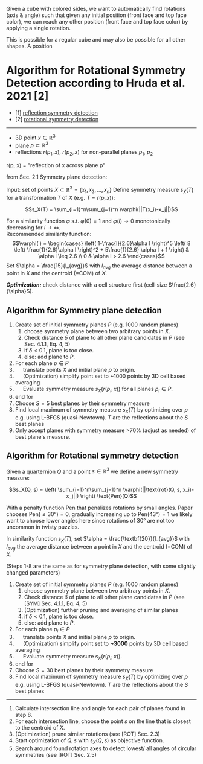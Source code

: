 Given a cube with colored sides, we want to automatically find rotations (axis & angle) such that given any initial position (front face and top face color), we can reach any other position (front face and top face color) by applying a single rotation.

This is possible for a regular cube and may also be possible for all other shapes. A position 

# Algorithm for Rotational Symmetry Detection according to Hruda et al. 2021 [2]
- [1] [reflection symmetry detection](https://doi.org/10.1007/s00371-020-02034-w)  
- [2] [rotational symmetry detection](https://doi.org/10.1016/j.cagd.2022.102138)

---

- 3D point $x \in \mathbb{R}^3$
- plane $p \subset \mathbb{R}^3$
- reflections $r(p_1, x)$, $r(p_2, x)$ for non-parallel planes $p_1$, $p_2$

r(p, x) = "reflection of x across plane p"

from Sec. 2.1
Symmetry plane detection:

Input: set of points $X \subset \mathbb{R}^3 = \{x_1, x_2, ..., x_n\}$
Define symmetry measure $s_X(T)$ for a transformation $T$ of $X$ (e.g. $T=r(p,x)$):

$$s_X(T) = \sum_{i=1}^n\sum_{j=1}^n \varphi(||T(x_i)-x_j||)$$

For a similarity function $\varphi$ s.t. $\varphi(0)=1$ and $\varphi(l) \to 0$ monotonically decreasing for $l\to \infty$.  
Recommended similarity function:
$$\varphi(l) = \begin{cases}
\left( 1-\frac{l}{2.6}\alpha l \right)^5 \left( 8 \left( \frac{1}{2.6}\alpha l \right)^2 + 5\frac{1}{2.6} \alpha l + 1 \right) & \alpha l \leq 2.6 \\
0 & \alpha l > 2.6
\end{cases}$$
Set $\alpha = \frac{15}{l_{avg}}$ with $l_{avg}$ the average distance between a point in $X$ and the centroid (=COM) of $X$.
<!-- Set $\alpha \geq 2 \frac{2.6}{l_{min}}$ with $l_{min}$ the minimum distance between two points in $X$. -->

***Optimization:*** check distance with a cell structure first (cell-size $\frac{2.6}{\alpha}$).

## Algorithm for Symmetry plane detection
1. Create set of initial symmetry planes $P$ (e.g. 1000 random planes) 
   1. choose symmetry plane between two arbitrary points in $X$.
   2. Check distance $\delta$ of plane to all other plane candidates in $P$ (see Sec. 4.1.1, Eq. 4, 5)
   3. if $\delta < 0.1$, plane is too close.
   4. else: add plane to $P$.
2. For each plane $p \in P$
3. $\quad$ translate points $X$ and initial plane $p$ to origin.
4. $\quad$ (Optimization) simplify point set to ~1000 points by 3D cell based averaging
5. $\quad$ Evaluate symmetry measure $s_X(r(p_i, x))$ for all planes $p_i \in P$.
6. end for
7. Choose $S=5$ best planes by their symmetry measure
8. Find local maximum of symmetry measure $s_X(T)$ by optimizing over $p$ e.g. using L-BFGS (quasi-Newtown). $T$ are the reflections about the $S$ best planes
9. Only accept planes with symmetry measure >70% (adjust as needed) of best plane's measure.


## Algorithm for Rotational symmetry detection
Given a quarternion $Q$ and a point $s \in \mathbb{R}^3$ we define a new symmetry measure:

$$s_X(Q, s) = \left( \sum_{i=1}^n\sum_{j=1}^n \varphi(||\text{rot}(Q, s, x_i)-x_j||) \right) \text{Pen}(Q)$$

With a penalty function $\text{Pen}$ that penalizes rotations by small angles. Paper chooses $\text{Pen}(\leq 30°) = 0$, gradually increasing up to $\text{Pen}(43°)=1$ we likely want to choose lower angles here since rotations of 30° are not too uncommon in twisty puzzles.

In similarity function $s_X(T)$, set $\alpha = \frac{\textbf{20}}{l_{avg}}$ with $l_{avg}$ the average distance between a point in $X$ and the centroid (=COM) of $X$.

(Steps 1-8 are the same as for symmetry plane detection, with some slightly changed parameters)
1. Create set of initial symmetry planes $P$ (e.g. 1000 random planes) 
   1. choose symmetry plane between two arbitrary points in $X$.
   2. Check distance $\delta$ of plane to all other plane candidates in $P$ (see [SYM] Sec. 4.1.1, Eq. 4, 5)
   3. (Optimization) further pruning and averaging of similar planes
   4. if $\delta < 0.1$, plane is too close.
   5. else: add plane to $P$.
2. For each plane $p_i \in P$
3. $\quad$ translate points $X$ and initial plane $p$ to origin.
4. $\quad$ (Optimization) simplify point set to **~3000** points by 3D cell based averaging
5. $\quad$ Evaluate symmetry measure $s_X(r(p_i, x))$.
6. end for
7. Choose $S=30$ best planes by their symmetry measure
8. Find local maximum of symmetry measure $s_X(T)$ by optimizing over $p$ e.g. using L-BFGS (quasi-Newtown). $T$ are the reflections about the $S$ best planes
---
1.  Calculate intersection line and angle for each pair of planes found in step 8.
2.  For each intersection line, choose the point $s$ on the line that is closest to the centroid of $X$.
3.  (Optimization) prune similar rotations (see [ROT] Sec. 2.3)
4.  Start optimization of $Q, s$ with $s_X(Q, s)$ as objective function.
5.  Search around found rotation axes to detect lowest/ all angles of circular symmetries (see [ROT] Sec. 2.5)